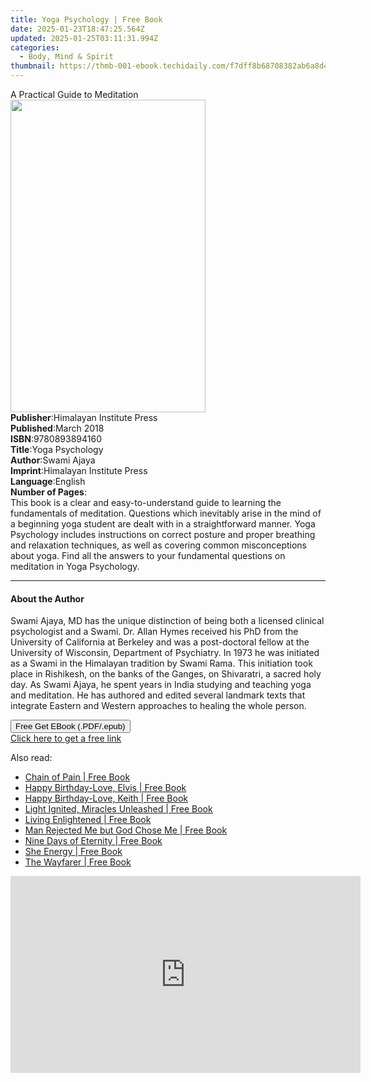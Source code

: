 ```yaml
---
title: Yoga Psychology | Free Book
date: 2025-01-23T18:47:25.564Z
updated: 2025-01-25T03:11:31.994Z
categories:
  - Body, Mind & Spirit
thumbnail: https://thmb-001-ebook.techidaily.com/f7dff8b68708382ab6a8d445a7a610fee0e2e7252988ed2dd156f17476266e9d.jpg
---
```

<main id="book-container">
  <div class="flex flex-col">
    <div class="book-brief flex-1 py-6 px-4 sm:p-6 md:py-10 md:px-8">
      <!-- brief-->
      <div class="book-brief-main">A Practical Guide to Meditation</div>
    </div>
    <div
      class="book-meta-info flex-1 grid gap-4 col-start-1 col-end-3 row-start-1 sm:mb-6 sm:grid-cols-4 lg:gap-6 lg:col-start-2 lg:row-end-6 lg:row-span-6 lg:mb-0"
    >
      <div
        class="book-meta-info-left place-content-center mt-4 p-4 text-sm leading-6 col-start-2 col-span-2 dark:text-slate-400"
      >
        <img
          class="w-full h-500 object-cover rounded-lg sm:h-255 sm:col-span-2 lg:col-span-full"
          src="https://img-001-ebook.techidaily.com/f98aee82f25285811d1412f91dc2664635864605b4295713f34b29495151cc46.jpg"
          alt=""
          width="312"
          height="500"
        />
      </div>
      <div
        class="book-meta-info-right mt-2 col-start-1 row-start-2 col-span-3 self-center"
      >
        <!-- meta data  -->
        <div class="flex flex-col px-4 md:px-8">
          <div class="flex-1">
            <strong>Publisher</strong>:<span class="px-2"
              >Himalayan Institute Press</span
            >
          </div>
          <div class="flex-1">
            <strong>Published</strong>:<span class="px-2">March 2018</span>
          </div>
          <div class="flex-1">
            <strong>ISBN</strong>:<span class="px-2">9780893894160</span>
          </div>
          <div class="flex-1">
            <strong>Title</strong>:<span class="px-2">Yoga Psychology</span>
          </div>
          <div class="flex-1">
            <strong>Author</strong>:<span class="px-2">Swami Ajaya</span>
          </div>
          <div class="flex-1">
            <strong>Imprint</strong>:<span class="px-2"
              >Himalayan Institute Press</span
            >
          </div>
          <div class="flex-1">
            <strong>Language</strong>:<span class="px-2">English</span>
          </div>
          <div class="flex-1">
            <strong>Number of Pages</strong>:<span class="px-2"></span>
          </div>
        </div>
      </div>
    </div>
    <div class="book-description flex-1 py-6 px-4 sm:p-6 md:py-10 md:px-8">
      <div class="book-description-main">
        <div accordion-content="" id="description">
          This book is a clear and easy-to-understand guide to learning the
          fundamentals of meditation. Questions which inevitably arise in the
          mind of a beginning yoga student are dealt with in a straightforward
          manner. Yoga Psychology includes instructions on correct posture and
          proper breathing and relaxation techniques, as well as covering common
          misconceptions about yoga. Find all the answers to your fundamental
          questions on meditation in Yoga Psychology.
        </div>
      </div>
    </div>
    <div class="book-excerpts flex-1 py-6 px-4 sm:p-6 md:py-10 md:px-8">
      <!-- excerpts-->
      <div class="book-excerpts-main">
        <hr />
        <h4 class="placeholder placeholder-heading">
          <span>About the Author</span>
        </h4>
        <p>
          Swami Ajaya, MD has the unique distinction of being both a licensed
          clinical psychologist and a Swami. Dr. Allan Hymes received his PhD
          from the University of California at Berkeley and was a post-doctoral
          fellow at the University of Wisconsin, Department of Psychiatry. In
          1973 he was initiated as a Swami in the Himalayan tradition by Swami
          Rama. This initiation took place in Rishikesh, on the banks of the
          Ganges, on Shivaratri, a sacred holy day. As Swami Ajaya, he spent
          years in India studying and teaching yoga and meditation. He has
          authored and edited several landmark texts that integrate Eastern and
          Western approaches to healing the whole person.
        </p>
      </div>
    </div>
    <div
      class="book-about-author flex-1 py-6 px-4 sm:p-6 md:py-10 md:px-8"
    ></div>
    <div class="book-free-get flex-1 py-6 px-4 sm:p-6 md:py-10 md:px-8">
      <button
        id="btn-free-get"
        class="bg-blue-500 hover:bg-blue-700 text-white font-bold py-2 px-4 rounded"
      >
        Free Get EBook (.PDF/.epub)
      </button>
      <div id="countdown-display" class="px-2 text-lg mt-2"></div>
      <a
        id="free-link"
        class="hidden bg-blue-500 hover:bg-blue-700 text-white font-bold py-2 px-4 rounded"
        href="https://www.ebooks.com/en-us/book/96330062/yoga-psychology/swami-ajaya/"
        target="_blank"
        >Click here to get a free link</a
      >
    </div>
    <script>
      let countdownTime = 0;
      let countdownInterval = null;
      document
        .getElementById('btn-free-get')
        .addEventListener('click', startCountdown);
      function startCountdown() {
        countdownTime = new Date().getTime() + 60000 * 3;
        countdownInterval = setInterval(updateCountdown, 1000);
        document.getElementById('btn-free-get').disabled = true;
        document
          .getElementById('btn-free-get')
          .classList.add('bg-gray-500', 'cursor-not-allowed');
      }
      function updateCountdown() {
        let currentTime = new Date().getTime();
        let timeLeft = countdownTime - currentTime;
        let secondsLeft = Math.floor(timeLeft / 1000);
        document.getElementById('countdown-display').innerHTML =
          `Remaining time: ${secondsLeft} seconds.`;
        if (secondsLeft <= 0) {
          clearInterval(countdownInterval);
          document.getElementById('btn-free-get').classList.add('hidden');
          document.getElementById('free-link').classList.remove('hidden');
          document.getElementById('countdown-display').innerHTML = '';
        }
      }
    </script>
  </div>
</main>

<ins class="adsbygoogle"
      style="display:block"
      data-ad-client="ca-pub-7571918770474297"
      data-ad-slot="8358498916"
      data-ad-format="auto"
      data-full-width-responsive="true"></ins>
    

<span class="atpl-alsoreadstyle">Also read:</span>
<div><ul>
<li><a href="https://novels-ebooks.techidaily.com/210708394-9781802278927-chain-of-pain/"><u>Chain of Pain | Free Book</u></a></li>
<li><a href="https://novels-ebooks.techidaily.com/210707061-9781915393739-happy-birthday-love-elvis/"><u>Happy Birthday-Love, Elvis | Free Book</u></a></li>
<li><a href="https://novels-ebooks.techidaily.com/210708383-9781915393753-happy-birthday-love-keith/"><u>Happy Birthday-Love, Keith | Free Book</u></a></li>
<li><a href="https://novels-ebooks.techidaily.com/210707755-9780645523744-light-ignited-miracles-unleashed/"><u>Light Ignited, Miracles Unleashed | Free Book</u></a></li>
<li><a href="https://novels-ebooks.techidaily.com/210707597-9780875169347-living-enlightened/"><u>Living Enlightened | Free Book</u></a></li>
<li><a href="https://novels-ebooks.techidaily.com/210706839-9798886161878-man-rejected-me-but-god-chose-me/"><u>Man Rejected Me but God Chose Me | Free Book</u></a></li>
<li><a href="https://novels-ebooks.techidaily.com/210707494-9781788179584-nine-days-of-eternity/"><u>Nine Days of Eternity | Free Book</u></a></li>
<li><a href="https://novels-ebooks.techidaily.com/210707742-9780645523737-she-energy/"><u>She Energy | Free Book</u></a></li>
<li><a href="https://novels-ebooks.techidaily.com/210707745-9781956368345-the-wayfarer/"><u>The Wayfarer | Free Book</u></a></li>
</ul></div>

<!-- affiliate ads begin -->
<iframe width="560" height="315" src="https://www.youtube.com/embed/RvR5PNhspKE?si=uJcMYK9v-_Xq7fAg" title="YouTube video player" frameborder="0" allow="accelerometer; autoplay; clipboard-write; encrypted-media; gyroscope; picture-in-picture; web-share" referrerpolicy="strict-origin-when-cross-origin" allowfullscreen></iframe>
<!-- affiliate ads end -->

